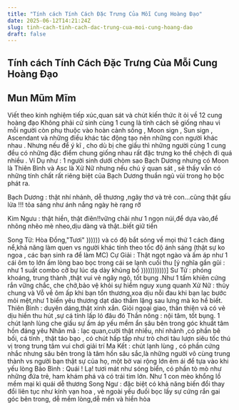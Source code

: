 ```yaml
---
title: "Tính cách Tính Cách Đặc Trưng Của Mỗi Cung Hoàng Đạo"
date: 2025-06-12T14:21:24Z
slug: tinh-cach-tinh-cach-dac-trung-cua-moi-cung-hoang-dao
draft: false
---
```


## Tính cách Tính Cách Đặc Trưng Của Mỗi Cung Hoàng Đạo

## Mun Mũm Mĩm

Viết theo kinh nghiệm tiếp xúc,quan sát và chút kiến thức ít ỏi về 12 cung hoàng đạo
​Không phải cứ sinh cùng 1 cung là tính cách sẽ giống nhau vì mỗi người còn phụ thuộc vào hoàn cảnh sống , Moon sign , Sun sign , Ascendant và những điều khác tác động tạo nên những con người khác nhau . Nhưng nếu để ý kĩ , cho dù bị che giấu thì những người cùng 1 cung đều có những đặc điểm chung giống nhau rất đặc trưng ko thể chệch đi quá nhiều . Ví Dụ như : 1 người sinh dưới chòm sao Bạch Dương nhưng có Moon là Thiên Bình và Asc là Xử Nữ nhưng nếu chú ý quan sát , sẽ thấy vẫn có những tính chất rất riêng biệt của Bạch Dương thuần ngủ vùi trong họ bộc phát ra.

Bạch Dương : thật nhí nhảnh, dễ thương ,ngây thơ và trẻ con...cũng thật gấu lửa !!! tỏa sáng như ánh nắng ngày hè rạng rỡ

Kim Ngưu : thật hiền, thật điên!!vững chãi như 1 ngọn núi,để dựa vào,để nhõng nhẽo mè nheo,dịu dàng và thật..biết giữ tiền 

Song Tử: Hòa Đồng,"Tươi" )))))) và có độ bắt sóng về mọi thứ 1 cách đáng nể,khả năng làm quen vs người khác tính theo tốc độ ánh sáng (thật sự ko ngoa , các bạn sinh ra để làm MC)
Cự Giải : Thật ngọt ngào và ấm áp như 1 cái ôm to lớn ấm lòng bao bọc trong cái se lạnh cuối thu [ý nghĩa gần gũi : như 1 suất combo cỡ bự lúc dạ dày khủng bố )))))))))))] 
Sư Tử : phóng khoáng, trung thành ,thật vui vẻ ngây ngô, tốt bụng .Như 1 tấm khiên cứng rắn vững chắc, che chở,bảo vệ khỏi sự hiểm nguy xung quanh
Xử Nữ : thủy chung và Vỗ về ôm ấp khi bạn tổn thương,xoa dịu nỗi đau khi bạn lạc bước mỏi mệt,như 1 biển yêu thương dạt dào thầm lặng sau lưng mà ko hề biết.
Thiên Bình : duyên dáng,thật xinh xắn. Giỏi ngoại giao, thân thiện và có vẻ dịu hiền thu hút ,sự cá tính lấp ló đâu đó
Thần nông : nội tâm, tốt bụng. 1 chút lạnh lùng che giấu sự ấm áp yếu mềm ẩn sâu bên trong góc khuất tâm hồn đáng yêu
Nhân mã : lạc quan,cười thật nhiều, nhí nhảnh ,có phần bê bối, cá tính , thật táo bạo , có chút hấp tấp như trò chơi tàu lượn siêu tốc thú vị trong trung tâm vui chơi giải trí
Ma Kết : chút lạnh lùng , có phần cứng nhắc nhưng sâu bên trong là tâm hồn sâu sắc,là những người vô cùng trung thành vs người bạn thật sự của họ, một bờ vai rộng lớn êm ái để tựa vào khi yếu lòng
Bảo Bình : Quái ! Lạ! tươi mát như sóng biển, có phần tò mò như những đứa trẻ, ham khám phá và có trái tim lớn. Như 1 con mèo khổng lồ mềm mại kì quái dễ thương
Song Ngư : đặc biệt có khả năng biến đổi thay đổi liên tục như kính vạn hoa , vẻ ngoài yếu đuối bọc lấy sự cứng rắn gai góc bên trong, dễ mềm lòng,dễ mến và hiền hòa
 ​